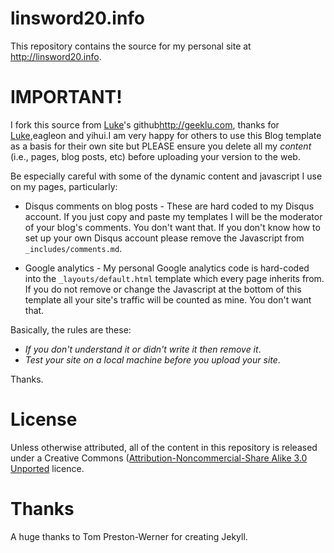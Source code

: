 ﻿linsword20.info
==============

This repository contains the source for my personal site at <http://linsword20.info>.

IMPORTANT!
===========
I fork this source from [Luke](http://geeklu.com)'s github<http://geeklu.com>, thanks for [Luke](http://geeklu.com),eagleon and yihui.I am very happy for others to use this Blog template as a basis for their own site but PLEASE ensure you delete all my _content_ (i.e., pages, blog posts, etc) before uploading your version to the web.

Be especially careful with some of the dynamic content and javascript I use on my pages, particularly:

* Disqus comments on blog posts - These are hard coded to my Disqus account. If you just copy and paste my templates I will be the moderator of your blog's comments. You don't want that. If you don't know how to set up your own Disqus account please remove the Javascript from  `_includes/comments.md`.

* Google analytics - My personal Google analytics code is hard-coded into the `_layouts/default.html` template which every page inherits from. If you do not remove or change the Javascript at the bottom of this template all your site's traffic will be counted as mine. You don't want that.


Basically, the rules are these: 

* _If you don't understand it or didn't write it then remove it_. 
* _Test your site on a local machine before you upload your site_. 

Thanks.

License
=======

Unless otherwise attributed, all of the content in this repository is released under a Creative Commons ([Attribution-Noncommercial-Share Alike 3.0 Unported](http://creativecommons.org/licenses/by-nc-sa/3.0/) licence.


Thanks
======
A huge thanks to Tom Preston-Werner for creating Jekyll.


